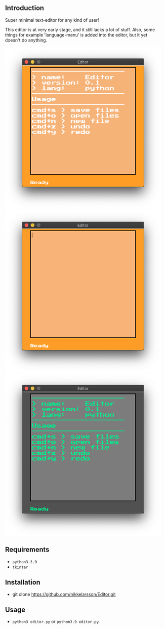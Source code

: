 ## Introduction
Super minimal text-editor for any kind of user!

This editor is at very early stage, and it still lacks
a lot of stuff. Also, some things for example 'language-menu' is
added into the editor, but it yet doesn't do anything.

![Screenshot](editor_daym.png)
![Screenshot](editor_daym2.png)
![Screenshot](editor_nightm.png)

## Requirements
* `python3-3.9`
* `tkinter`

## Installation
* git clone https://github.com/nikkelarsson/Editor.git

## Usage
* `python3 editor.py` or `python3.9 editor.py`
